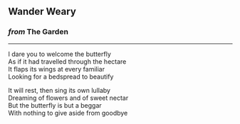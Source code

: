 
## Wander Weary

### *from* **The Garden**

---

I dare you to welcome the butterfly \
As if it had travelled through the hectare \
It flaps its wings at every familiar \
Looking for a bedspread to beautify

It will rest, then sing its own lullaby \
Dreaming of flowers and of sweet nectar \
But the butterfly is but a beggar \
With nothing to give aside from goodbye